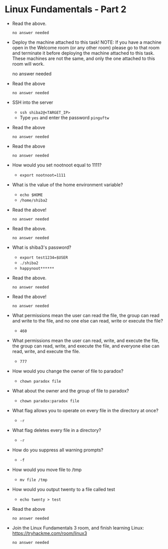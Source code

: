 # Linux Fundamentals - Part 2

- Read the above.

	  no answer needed

- Deploy the machine attached to this task!
NOTE: If you have a machine open in the Welcome room (or any other room) please go to that room and terminate it before deploying the machine attached to this task. These machines are not the same, and only the one attached to this room will work.

	no answer needed

- Read the above

	  no answer needed

- SSH into the server

	- `ssh shiba2@<TARGET_IP>`
	- Type `yes` and enter the password `pinguftw`

- Read the above

	  no answer needed

- Read the above

	  no answer needed

- How would you set nootnoot equal to 1111?

	- `export nootnoot=1111`

- What is the value of the home environment variable?

	- `echo $HOME`
	- `/home/shiba2`

- Read the above!

	  no answer needed

- Read the above.

	  no answer needed

- What is shiba3's password?

	- `export test1234=$USER`
	- `./shiba2`
	- `happynoot******`

- Read the above.

	  no answer needed

- Read the above!

	  no answer needed

- What permissions mean the user can read the file, the group can read and write to the file, and no one else can read, write or execute the file?

	- `460`

- What permissions mean the user can read, write, and execute the file, the group can read, write, and execute the file, and everyone else can read, write, and execute the file.

	- `777`

- How would you change the owner of file to paradox?

	- `chown paradox file`

- What about the owner and the group of file to paradox?

	- `chown paradox:paradox file`

- What flag allows you to operate on every file in the directory at once?

	- `-r`

- What flag deletes every file in a directory?

	- `-r`

- How do you suppress all warning prompts?

	- `-f`

- How would you move file to /tmp

	- `mv file /tmp`

- How would you output twenty to a file called test

	- `echo twenty > test`

- Read the above

	  no answer needed

- Join the Linux Fundamentals 3 room, and finish learning Linux: https://tryhackme.com/room/linux3

	  no answer needed




